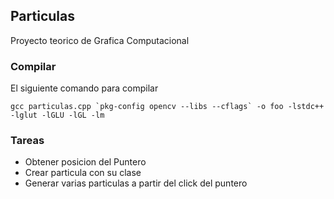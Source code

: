 ## Particulas
Proyecto teorico de Grafica Computacional

### Compilar
El siguiente comando para compilar
```
gcc particulas.cpp `pkg-config opencv --libs --cflags` -o foo -lstdc++ -lglut -lGLU -lGL -lm
```

### Tareas
* Obtener posicion del Puntero
* Crear particula con su clase
* Generar varias particulas a partir del click del puntero
